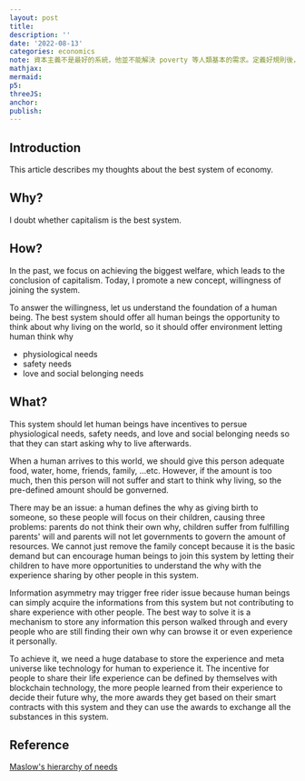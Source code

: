 ```yaml
---
layout: post
title:
description: ''
date: '2022-08-13'
categories: economics
note: 資本主義不是最好的系統，他並不能解決 poverty 等人類基本的需求。定義好規則後，可以用 ML 來預測 steady state 的結果
mathjax:
mermaid:
p5:
threeJS:
anchor:
publish:
---
```


## Introduction

This article describes my thoughts about the best system of economy.

## Why?

I doubt whether capitalism is the best system.

## How?

In the past, we focus on achieving the biggest welfare, which leads to the conclusion of capitalism. Today, I promote a new concept, willingness of joining the system.

To answer the willingness, let us understand the foundation of a human being. The best system should offer all human beings the opportunity to think about why living on the world, so it should offer environment letting human think why

* physiological needs
* safety needs
* love and social belonging needs

## What?

This system should let human beings have incentives to persue physiological needs, safety needs, and love and social belonging needs so that they can start asking why to live afterwards.

When a human arrives to this world, we should give this person adequate food, water, home, friends, family, ...etc. However, if the amount is too much, then this person will not suffer and start to think why living, so the pre-defined amount should be gonverned.

There may be an issue: a human defines the why as giving birth to someone, so these people will focus on their children, causing three problems: parents do not think their own why, children suffer from fulfilling parents' will and parents will not let governments to govern the amount of resources. We cannot just remove the family concept because it is the basic demand but can encourage human beings to join this system by letting their children to have more opportunities to understand the why with the experience sharing by other people in this system.

Information asymmetry may trigger free rider issue because human beings can simply acquire the informations from this system but not contributing to share experience with other people. The best way to solve it is a mechanism to store any information this person walked through and every people who are still finding their own why can browse it or even experience it personally.

To achieve it, we need a huge database to store the experience and meta universe like technology for human to experience it. The incentive for people to share their life experience can be defined by themselves with blockchain technology, the more people learned from their experience to decide their future why, the more awards they get based on their smart contracts with this system and they can use the awards to exchange all the substances in this system.

## Reference

[Maslow's hierarchy of needs](https://en.wikipedia.org/wiki/Maslow%27s_hierarchy_of_needs)
